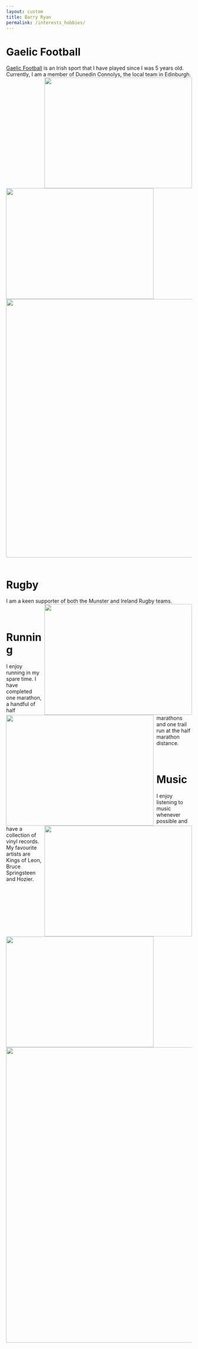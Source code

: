 ```yaml
---
layout: custom
title: Barry Ryan
permalink: /interests_hobbies/
---
```

# Gaelic Football
[Gaelic Football](https://en.wikipedia.org/wiki/Gaelic_football) is an Irish sport that I have played since I was 5 years old. Currently, I am a member of Dunedin Connolys, the local team in Edinburgh. 
<br>
<img style="margin-left: .5rem" align="right" src="/../mydocs/IMG_2617.jpg" width = "400px" height = "300px" >
<img style="margin-right: .5rem" align="left" src="/../mydocs/IMG_2792.jpg" width = "400px" height = "300px" >
<img style="margin-center: .5rem" align="center" src="/../mydocs/gaa3.JPG" width = "700px" >
<br><br>
# Rugby
I am a keen supporter of both the Munster and Ireland Rugby teams. 
<br>
<img style="margin-left: .5rem" align="right" src="/../mydocs/rugby1.JPG" width = "400px" height = "300px" >
<img style="margin-right: .5rem" align="left" src="/../mydocs/munster.png" width = "400px" height = "300px" >
<br><br>

# Running
I enjoy running in my spare time. I have completed one marathon, a handful of half marathons and one trail run at the half marathon distance. 
<br>
<img style="margin-left: .5rem" align="right" src="/../mydocs/IMG_4094.jpg" width = "400px" height = "300px" >
<img style="margin-right: .5rem" align="left" src="/../mydocs/run2.JPG" width = "400px" height = "300px" >
<br><br>
# Music
I enjoy listening to music whenever possible and have a collection of vinyl records. My favourite artists are Kings of Leon, Bruce Springsteen and Hozier. 
<br>
<img  src="/../mydocs/IMG_4093.jpg" width = "800px">
<br><br>

